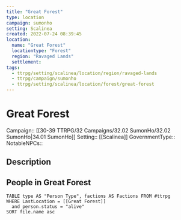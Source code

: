 ```yaml
---
title: "Great Forest"
type: location
campaign: sumonho
setting: Scalinea
created: 2022-07-24 08:39:45
location:
  name: "Great Forest"
  locationtype: "Forest"
  region: "Ravaged Lands"
  settlement: 
tags:
  - ttrpg/setting/scalinea/location/region/ravaged-lands
  - ttrpg/campaign/sumonho
  - ttrpg/setting/scalinea/location/forest/great-forest
---
```

# Great Forest

Campaign:: [[30-39 TTRPG/32 Campaigns/32.02 SumonHo/32.02 SumonHo|34.01 SumonHo]]
Setting:: [[Scalinea]]
GovernmentType::
NotableNPCs::

## Description



## People in Great Forest

```dataview
TABLE type AS "Person Type", factions AS Factions FROM #ttrpg 
WHERE LastLocation = [[Great Forest]]
  and person.status = "alive"
SORT file.name asc
```



